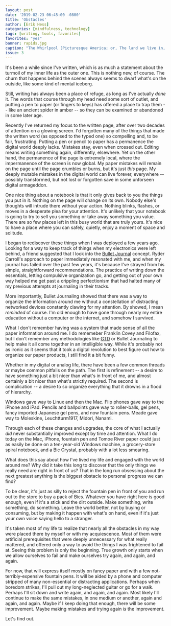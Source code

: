 ```yaml
---
layout: post
date: '2019-02-23 06:45:00 -0800'
title: 'Obstacles'
author: [Erik Hess]
categories: [mindfulness, technology]
tags: [writing, tools, favorites]
favorites: "yes"
banner: rapids.jpg 
caption: "The Whirlpool [Picturesque America; or, The land we live in, 1872.](https://archive.org/stream/picturesqueameri01brya/picturesqueameri01brya#page/440/mode/1up)"
issue: 3
---
```

It's been a while since I've written, which is as much a statement about the turmoil of my inner life as the outer one. This is nothing new, of course. The churn that happens behind the scenes always seems to dwarf what's on the outside, like some kind of mental iceberg.

Still, writing has always been a place of refuge, as long as I've actually *done* it. The words that course through my head need some sort of outlet, and putting a pen to paper (or fingers to keys) has offered a place to trap them -- like an ancient spider in amber -- so they can be examined or abandoned in some later age.

Recently I've returned my focus to the written page, after over two decades of attention on a glowing screen. I'd forgotten many of the things that made the written word (as opposed to the typed one) so compelling and, to be fair, frustrating. Putting a pen or pencil to paper has a permanence the digital world deeply lacks. Mistakes stay, even when crossed out.  Editing means writing something again, differently, elsewhere. Yet on the other hand, the permanence of the page is extremely local, where the impermanence of the screen is now global. My paper mistakes will remain on the page until the page crumbles or burns, but it's just *this* page. My deeply mutable mistakes in the digital world can live forever, everywhere -- possibly transformed, but not lost or forgotten save in some unforseen digital armageddon.

One nice thing about a notebook is that it only gives back to you the things you put in it. Nothing on the page will change on its own. Nobody else's thoughts will intrude there without your action. Nothing blinks, flashes, or moves in a desperate plea for your attention. It's unlikely that your notebook is going to try to sell you something or take away something you value. There are so few places left in this busy world that are truly yours. It's nice to have a place where you can safely, quietly, enjoy a moment of space and solitude.

I began to rediscover these things when I was deployed a few years ago. Looking for a way to keep track of things when my electronics were left behind, a friend suggested that I look into the [Bullet Journal](https://bulletjournal.com/) concept. Ryder Carroll's approach to paper immediately resonated with me, and when my journal has failed over the past few years, it's because I've strayed from his simple, straightforward recommendations. The practice of writing down the essentials, letting compulsive organization go, and getting out of your own way helped me get past a crippling perfectionism that had halted many of my previous attempts at journaling in their tracks.

More importantly, Bullet Journaling showed that there was a way to organize the information around me without a constellation of distracting networked devices constantly clawing for my attention. By showed, I mean *reminded* of course. I'm old enough to have gone through nearly my entire education without a computer or the internet, and somehow I survived. 

What I don't remember having was a system that made sense of all the paper information around me. I do rememeber Franklin Covey and Filofax, but I don't remember any methodologies like [GTD](https://gettingthingsdone.com/) or Bullet Journaling to help make it all come together in an intelligible way. While it's probably not as ironic as it seems that it took a digital revolution to best figure out how to organize our paper products, I still find it a bit funny.

Whether in my digital or analog life, there have been a few common threads or maybe common pitfalls on the path. The first is refinement -- a desire to have something just a bit nicer than what's in front of me, and almost certainly a bit nicer than what's strictly required. The second is complication -- a desire to so organize everything that it drowns in a flood of hierarchy.

Windows gave way to Linux and then the Mac. Flip phones gave way to the iPhone and iPad. Pencils and ballpoints gave way to roller-balls, gel pens, fancy imported Japanese gel pens, and now fountain pens. Meade gave way to Moleskine, Leuchtturm1917, Midori, Nanami. 

Through each of these changes and upgrades, the core of what I actually *did* never substantially improved except by time and attention. What I do today on the Mac, iPhone, fountain pen and Tomoe River paper could just as easily be done on a ten-year-old Windows machine, a grocery-store spiral notebook, and a Bic Crystal, probably with a lot less smearing.

What does this say about how I've lived my life and engaged with the world around me? Why did it take this long to discover that the only things we really need are right in front of us? That in the long run obsessing about the next greatest anything is the biggest obstacle to personal progress we can find? 

To be clear, it's just as silly to reject the fountain pen in front of you and run out to the store to buy a pack of Bics. Whatever you have right here is good enough, even if it's a stick and the dirt outside. Make something, write something, do something. Leave the world better, not by buying or consuming, but by making it happen with what's on hand, even if it's just your own voice saying hello to a stranger.

It's taken most of my life to realize that nearly all the obstacles in my way were placed there by myself or with my acquiescence. Most of them were artificial prerequisites that were deeply unnecessary for what really mattered, and offered only a way to avoid the things I was frightened to fail at. Seeing this problem is only the beginning. True growth only starts when we allow ourselves to fail and make ourselves try again, and again, and again.

For now, that will express itself mostly on fancy paper and with a few not-terribly-expensive fountain pens. It will be aided by a phone and computer stripped of many non-essential or distracting applications. Perhaps when boredom strikes, I'll pull out my long-neglected guitar or go for a walk. Perhaps I'll sit down and write again, and again, and again. Most likely I'll continue to make the same mistakes, in one medium or another, again and again, and again. Maybe if I keep doing that enough, there will be some improvement. Maybe making mistakes and trying again *is* the improvement.

Let's find out.
